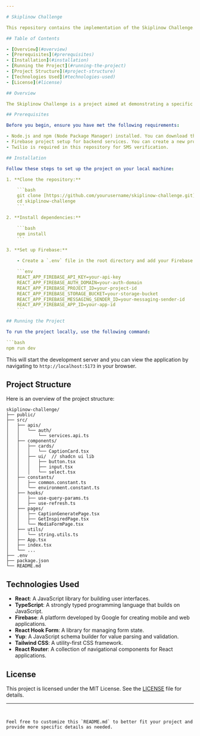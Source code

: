 ```yaml
---

# Skiplinow Challenge

This repository contains the implementation of the Skiplinow Challenge. 

## Table of Contents

- [Overview](#overview)
- [Prerequisites](#prerequisites)
- [Installation](#installation)
- [Running the Project](#running-the-project)
- [Project Structure](#project-structure)
- [Technologies Used](#technologies-used)
- [License](#license)

## Overview

The Skiplinow Challenge is a project aimed at demonstrating a specific set of functionalities using a modern tech stack. It includes features like generating captions for social media posts, saving and sharing these captions, and managing state efficiently.

## Prerequisites

Before you begin, ensure you have met the following requirements:

- Node.js and npm (Node Package Manager) installed. You can download them from [Node.js official website](https://nodejs.org/).
- Firebase project setup for backend services. You can create a new project on the [Firebase Console](https://console.firebase.google.com/).
- Twilio is required in this repository for SMS verification.

## Installation

Follow these steps to set up the project on your local machine:

1. **Clone the repository:**

    ```bash
    git clone [https://github.com/yourusername/skiplinow-challenge.git](https://github.com/Mike20403/skipli-fe)
    cd skiplinow-challenge
    ```

2. **Install dependencies:**

    ```bash
    npm install
    ```

3. **Set up Firebase:**

    - Create a `.env` file in the root directory and add your Firebase configuration ( or you can run directly with my env configuration .env.development with Twilio and Firebase 've already been setted up )

    ```env
    REACT_APP_FIREBASE_API_KEY=your-api-key
    REACT_APP_FIREBASE_AUTH_DOMAIN=your-auth-domain
    REACT_APP_FIREBASE_PROJECT_ID=your-project-id
    REACT_APP_FIREBASE_STORAGE_BUCKET=your-storage-bucket
    REACT_APP_FIREBASE_MESSAGING_SENDER_ID=your-messaging-sender-id
    REACT_APP_FIREBASE_APP_ID=your-app-id
    ```

## Running the Project

To run the project locally, use the following command:

```bash
npm run dev
```

This will start the development server and you can view the application by navigating to `http://localhost:5173` in your browser.

## Project Structure

Here is an overview of the project structure:

```plaintext
skiplinow-challenge/
├── public/
├── src/
│   ├── apis/
│   │   └── auth/
│   │       └── services.api.ts
│   ├── components/
│   │   ├── cards/
│   │   │   └── CaptionCard.tsx
│   │   ├── ui/  // shadcn ui lib
│   │   │   ├── button.tsx
│   │   │   ├── input.tsx
│   │   │   └── select.tsx
│   ├── constants/
│   │   ├── common.constant.ts
│   │   └── environment.constant.ts
│   ├── hooks/
│   │   ├── use-query-params.ts
│   │   ├── use-refresh.ts
│   ├── pages/
│   │   ├── CaptionGeneratePage.tsx
│   │   ├── GetInspiredPage.tsx
│   │   └── MediaFormPage.tsx
│   ├── utils/
│   │   └── string.utils.ts
│   ├── App.tsx
│   ├── index.tsx
│   └── ...
├── .env
├── package.json
└── README.md
```

## Technologies Used

- **React**: A JavaScript library for building user interfaces.
- **TypeScript**: A strongly typed programming language that builds on JavaScript.
- **Firebase**: A platform developed by Google for creating mobile and web applications.
- **React Hook Form**: A library for managing form state.
- **Yup**: A JavaScript schema builder for value parsing and validation.
- **Tailwind CSS**: A utility-first CSS framework.
- **React Router**: A collection of navigational components for React applications.

## License

This project is licensed under the MIT License. See the [LICENSE](LICENSE) file for details.

---
```


Feel free to customize this `README.md` to better fit your project and provide more specific details as needed.
